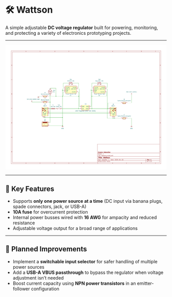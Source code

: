 # 🛠️ Wattson

A simple adjustable **DC voltage regulator** built for powering, monitoring, and protecting a variety of electronics prototyping projects.

---

![Schematic](Schematic.png)

---

## 🔹 Key Features

- Supports **only one power source at a time** (DC input via banana plugs, spade connectors, jack, or USB-A)
- **10A fuse** for overcurrent protection
- Internal power busses wired with **16 AWG** for ampacity and reduced resistance
- Adjustable voltage output for a broad range of applications

---

## 🔹 Planned Improvements

- Implement a **switchable input selector** for safer handling of multiple power sources
- Add a **USB-A VBUS passthrough** to bypass the regulator when voltage adjustment isn’t needed
- Boost current capacity using **NPN power transistors** in an emitter-follower configuration
